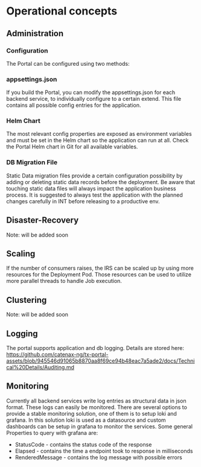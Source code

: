 # Operational concepts

## Administration

### Configuration
The Portal can be configured using two methods:

### appsettings.json
If you build the Portal, you can modify the appsettings.json for each backend service, to individually configure to a certain extend. This file contains all possible config entries for the application.

### Helm Chart
The most relevant config properties are exposed as environment variables and must be set in the Helm chart so the application can run at all. Check the Portal Helm chart in Git for all available variables.

### DB Migration File
Static Data migration files provide a certain configuration possibility by adding or deleting static data records before the deployment. Be aware that touching static data files will always impact the application business process. It is suggested to always test the application with the planned changes carefully in INT before releasing to a productive env.

## Disaster-Recovery
Note: will be added soon

## Scaling
If the number of consumers raises, the IRS can be scaled up by using more resources for the Deployment Pod. Those resources can be used to utilize more parallel threads to handle Job execution.

## Clustering
Note: will be added soon

## Logging
The portal supports application and db logging. Details are stored here: https://github.com/catenax-ng/tx-portal-assets/blob/945546d91065b8870aa8f69ce94b48eac7a5ade2/docs/Technical%20Details/Auditing.md

## Monitoring
Currently all backend services write log entries as structural data in json format. These logs can easily be monitored. There are several options to provide a stable monitoring solution, one of them is to setup loki and grafana. In this solution loki is used as a datasource and custom dashboards can be setup in grafana to monitor the services. Some general Properties to query with grafana are:

- StatusCode - contains the status code of the response
- Elapsed - contains the time a endpoint took to response in milliseconds
- RenderedMessage - contains the log message with possible errors
